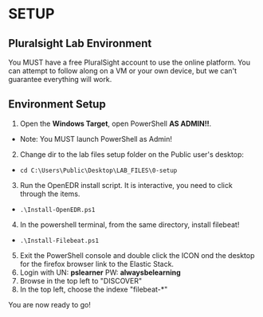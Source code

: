 # SETUP

## Pluralsight Lab Environment
You MUST have a free PluralSight account to use the online platform. You can attempt to follow along on a VM or your own device, but we can't guarantee everything will work.

## Environment Setup

1. Open the **Windows Target**, open PowerShell **AS ADMIN!!**.
- Note: You MUST launch PowerShell as Admin!
2. Change dir to the lab files setup folder on the Public user's desktop:
- `cd C:\Users\Public\Desktop\LAB_FILES\0-setup`
3. Run the OpenEDR install script. It is interactive, you need to click through the items.
- `.\Install-OpenEDR.ps1`
4. In the powershell terminal, from the same directory, install filebeat!
- `.\Install-Filebeat.ps1`
5. Exit the PowerShell console and double click the ICON ond the desktop for the firefox browser link to the Elastic Stack.
6. Login with UN: **pslearner** PW: **alwaysbelearning**
7. Browse in the top left to "DISCOVER"
8. In the top left, choose the indexe "filebeat-*"


You are now ready to go!



